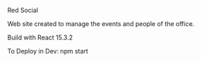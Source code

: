 Red Social

Web site created to manage the events and people of the office.

Build with React 15.3.2


To Deploy in Dev:
    npm start

